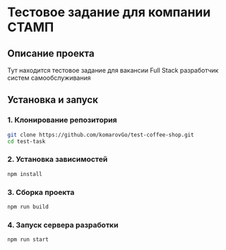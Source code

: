 # Тестовое задание для компании СТАМП

## Описание проекта
Тут находится тестовое задание для вакансии Full Stack разработчик систем самообслуживания

## Установка и запуск

### 1. Клонирование репозитория
```sh
git clone https://github.com/komarovGo/test-coffee-shop.git
cd test-task
```

### 2. Установка зависимостей
```sh
npm install
```

### 3. Сборка проекта
```sh
npm run build
```

### 4. Запуск сервера разработки
```sh
npm run start
```